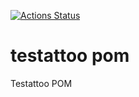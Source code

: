 [![Actions Status](https://github.com/Testattoo/testattoo-pom/workflows/deploy/badge.svg)](https://github.com/Testattoo/testattoo-pom/actions?query=workflow%3Adeploy)

# testattoo pom
Testattoo POM
